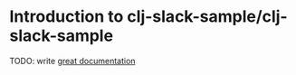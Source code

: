 # Introduction to clj-slack-sample/clj-slack-sample

TODO: write [great documentation](http://jacobian.org/writing/what-to-write/)
